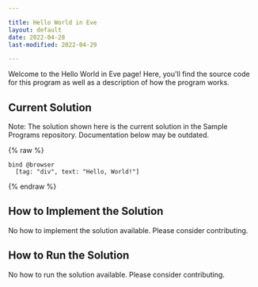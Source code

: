 ```yaml
---

title: Hello World in Eve
layout: default
date: 2022-04-28
last-modified: 2022-04-29

---
```


Welcome to the Hello World in Eve page! Here, you'll find the source code for this program as well as a description of how the program works.

## Current Solution

Note: The solution shown here is the current solution in the Sample Programs repository. Documentation below may be outdated.

{% raw %}

```Eve
bind @browser
  [tag: "div", text: "Hello, World!"]

```

{% endraw %}

## How to Implement the Solution

No how to implement the solution available. Please consider contributing.

## How to Run the Solution

No how to run the solution available. Please consider contributing.